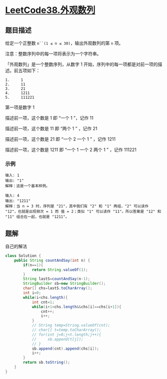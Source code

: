 # [LeetCode38.外观数列](https://leetcode-cn.com/problems/count-and-say/)
## 题目描述
给定一个正整数 `n``(1 ≤ n ≤ 30)`，输出外观数列的第 `n` 项。

注意：整数序列中的每一项将表示为一个字符串。

「外观数列」是一个整数序列，从数字 1 开始，序列中的每一项都是对前一项的描述。前五项如下：

```
1.     1
2.     11
3.     21
4.     1211
5.     111221
```

第一项是数字 1

描述前一项，这个数是 1 即 “一个 1 ”，记作 11

描述前一项，这个数是 11 即 “两个 1 ” ，记作 21

描述前一项，这个数是 21 即 “一个 2 一个 1 ” ，记作 1211

描述前一项，这个数是 1211 即 “一个 1 一个 2 两个 1 ” ，记作 111221


### 示例
```
输入: 1
输出: "1"
解释：这是一个基本样例。
```
```
输入: 4
输出: "1211"
解释：当 n = 3 时，序列是 "21"，其中我们有 "2" 和 "1" 两组，"2" 可以读作 "12"，也就是出现频次 = 1 而 值 = 2；类似 "1" 可以读作 "11"。所以答案是 "12" 和 "11" 组合在一起，也就是 "1211"。
```
## 题解
自己的解法
```java
class Solution {
    public String countAndSay(int n) {
        if(n==1){
            return String.valueOf(1);
        }
        String lastS=countAndSay(n-1);
        StringBuilder sb=new StringBuilder();
        char[] chs=lastS.toCharArray();
        int i=0;
        while(i<chs.length){
            int cnt=1;
            while(i+1<chs.length&&chs[i]==chs[i+1]){
                cnt++;
                i++;
            }
            // String temp=String.valueOf(cnt);
            // char[] t=temp.toCharArray();
            // for(int j=0;j<t.length;j++){
            //     sb.append(t[j]);
            // }
            sb.append(cnt).append(chs[i]);
            i++;
        }
        return sb.toString();
    }
}
```